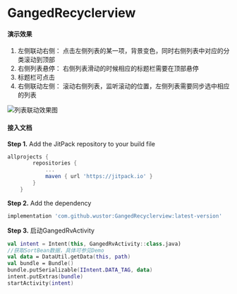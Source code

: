 # GangedRecyclerview

#### 演示效果

1. 左侧联动右侧：
   点击左侧列表的某一项，背景变色，同时右侧列表中对应的分类滚动到顶部
2. 右侧列表悬停：
   右侧列表滑动的时候相应的标题栏需要在顶部悬停
3. 标题栏可点击
4. 右侧联动左侧：
   滚动右侧列表，监听滚动的位置，左侧列表需要同步选中相应的列表

![列表联动效果图](https://i.loli.net/2018/12/16/5c1601ff0a10c.gif)

#### 接入文档

**Step 1.** Add the JitPack repository to your build file

```groovy
allprojects {
		repositories {
			...
			maven { url 'https://jitpack.io' }
		}
	}
```

**Step 2.** Add the dependency

```groovy
implementation 'com.github.wustor:GangedRecyclerview:latest-version'
```

**Step 3.** 启动GangedRvActivity

```kotlin
val intent = Intent(this, GangedRvActivity::class.java)
//获取SortBean数据，具体可参见Demo
val data = DataUtil.getData(this, path)
val bundle = Bundle()
bundle.putSerializable(IIntent.DATA_TAG, data)
intent.putExtras(bundle)
startActivity(intent)
```